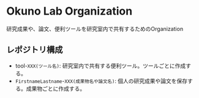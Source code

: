 # Okuno Lab Organization

研究成果や、論文、便利ツールを研究室内で共有するためのOrganization

## レポジトリ構成

- tool-`XXX(ツール名)`: 研究室内で共有する便利ツール。ツールごとに作成する。
- `FirstnameLastname`-`XXX(成果物名や論文名)`: 個人の研究成果や論文を保存する。成果物ごとに作成する。
